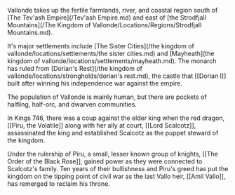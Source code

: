 Vallonde takes up the fertile farmlands, river, and coastal region south of [The Tev'ash Empire](/Tev'ash Empire.md) and east of [the Strodfjall Mountains](/The Kingdom of Vallonde/Locations/Regions/Strodfjall Mountains.md). 

It's major settlements include [The Sister Cities](/the kingdom of vallonde/locations/settlements/the sister cities.md) and [Mayheath](the kingdom of vallonde/locations/settlements/mayheath.md). The monarch has ruled from [Dorian's Rest](/the kingdom of vallonde/locations/strongholds/dorian's rest.md), the castle that [[Dorian I]] built after winning his independence war against the empire. 

The population of Vallonde is mainly human, but there are pockets of halfling, half-orc, and dwarven communities. 

In Kings 746, there was a coup against the elder king when the red dragon, [[Piru, the Volatile]] along with her ally at court, [[Lord Scalcotz]], assassinated the king and established Scalcotz as the puppet steward of the kingdom. 

Under the rulership of Piru, a small, lesser known group of knights, [[The Order of the Black Rose]], gained power as they were connected to Scalcotz's family. Ten years of their bullishness and Piru's greed has put the kingdom on the tipping point of civil war as the last Vallo heir, [[Amil Vallo]], has remerged to reclaim his throne. 